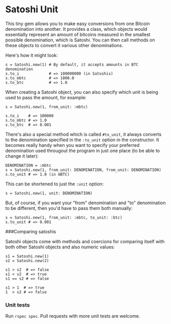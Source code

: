 Satoshi Unit
================
This tiny gem allows you to make easy conversions from one Bitcoin denomination into another.
It provides a class, which objects would essentially represent an amount of bitcoins measured
in the smallest possible denomination, which is Satoshi. You can then call methods on these objects
to convert it various other denominations.

Here's how it might look:

    s = Satoshi.new(1) # By default, it accepts amounts in BTC denomination
    s.to_i             # => 100000000 (in Satoshis)
    s.to_mbtc          # => 1000.0
    s.to_btc           # => 1.0
    
When creating a Satoshi object, you can also specify which unit is being used to pass the amount,
for example:

    s = Satoshi.new(1, from_unit: :mbtc)
    
    s.to_i    # => 100000
    s.to_mbtc # => 1.0
    s.to_btc  # => 0.001
    
There's also a special method which is called `#to_unit`, it always converts to the denomination
specified in the `:to_unit` option in the constructor. It becomes really handy when you want to
specify your preferred denomination used througout the program in just one place
(to be able to change it later):

    DENOMINATION = :mbtc
    s = Satoshi.new(1, from_unit: DENOMINATION, from_unit: DENOMINATION)
    s.to_unit # => 1.0 (in mBTC)
    
This can be shortened to just the `:unit` option:

    s = Satoshi.new(1, unit: DENOMINATION)
    
But, of course, if you want your "from" denomination and "to" denomination to be different, then
you'd have to pass them both manually:

    s = Satoshi.new(1, from_unit: :mbtc, to_unit: :btc)
    s.to_unit # => 0.001



###Comparing satoshis

Satoshi objects come with methods and coercions for comparing itself with both other Satoshi objects and also numeric values:

    s1 = Satoshi.new(1)
    s2 = Satoshi.new(2)
    
    s1 > s2  # => false
    s1 < s2  # => true
    s1 == s2 # => false
    
    s1 > 1  # => true
    1  > s2 # => false


### Unit tests


Run `rspec spec`. Pull requests with more unit tests are welcome.
